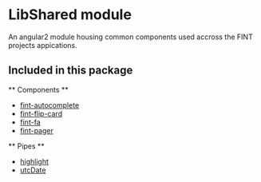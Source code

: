 # LibShared module #

An angular2 module housing common components used accross the FINT projects appications.

## Included in this package ##

** Components **

* [fint-autocomplete](./autocomplete/README.md)
* [fint-flip-card](./flip-card/README.md)
* [fint-fa](./fontawesome/README.md)
* [fint-pager](./pager/README.md)

** Pipes **

* [highlight](./pipes/README.md)
* [utcDate](./pipes/README.md)
